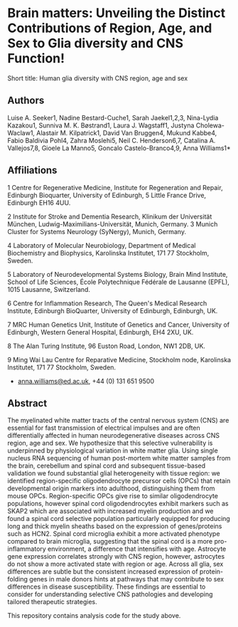 # Brain matters: Unveiling the Distinct Contributions of Region, Age, and Sex to Glia diversity and CNS Function!

Short title: Human glia diversity with CNS region, age and sex

## Authors
Luise A. Seeker1, Nadine Bestard-Cuche1, Sarah Jaekel1,2,3, Nina-Lydia Kazakou1, Sunniva M. K. Bøstrand1, Laura J. Wagstaff1, Justyna Cholewa-Waclaw1, Alastair M. Kilpatrick1, David Van Bruggen4, Mukund Kabbe4, Fabio Baldivia Pohl4, Zahra Moslehi5, Neil C. Henderson6,7, Catalina A. Vallejos7,8, Gioele La Manno5, Goncalo Castelo-Branco4,9, Anna Williams1*

## Affiliations 
1 Centre for Regenerative Medicine, Institute for Regeneration and Repair, Edinburgh Bioquarter, University of Edinburgh, 5 Little France Drive, Edinburgh EH16 4UU.


2 Institute for Stroke and Dementia Research, Klinikum der Universität München, Ludwig-Maximilians-Universität, Munich, Germany.
3 Munich Cluster for Systems Neurology (SyNergy), Munich, Germany.


4 Laboratory of Molecular Neurobiology, Department of Medical Biochemistry and Biophysics, Karolinska Institutet, 171 77 Stockholm, Sweden.


5 Laboratory of Neurodevelopmental Systems Biology, Brain Mind Institute, School of Life Sciences, École Polytechnique Fédérale de Lausanne (EPFL), 1015 Lausanne, Switzerland.


6 Centre for Inflammation Research, The Queen's Medical Research Institute, Edinburgh BioQuarter, University of Edinburgh, Edinburgh, UK.


7 MRC Human Genetics Unit, Institute of Genetics and Cancer, University of Edinburgh, Western General Hospital, Edinburgh, EH4 2XU, UK.


8 The Alan Turing Institute, 96 Euston Road, London, NW1 2DB, UK.


9 Ming Wai Lau Centre for Reparative Medicine, Stockholm node, Karolinska Institutet, 171 77 Stockholm, Sweden.


* anna.williams@ed.ac.uk, +44 (0) 131 651 9500

## Abstract
The myelinated white matter tracts of the central nervous system (CNS) are essential for fast transmission of electrical impulses and are often differentially affected in human neurodegenerative diseases across CNS region, age and sex. We hypothesize that this selective vulnerability is underpinned by physiological variation in white matter glia. Using single nucleus RNA sequencing of human post-mortem white matter samples from the brain, cerebellum and spinal cord and subsequent tissue-based validation we found substantial glial heterogeneity with tissue region: we identified region-specific oligodendrocyte precursor cells (OPCs) that retain developmental origin markers into adulthood, distinguishing them from mouse OPCs. Region-specific OPCs give rise to similar oligodendrocyte populations, however spinal cord oligodendrocytes exhibit markers such as SKAP2 which are associated with increased myelin production and we found a spinal cord selective population particularly equipped for producing long and thick myelin sheaths based on the expression of genes/proteins such as HCN2. Spinal cord microglia exhibit a more activated phenotype compared to brain microglia, suggesting that the spinal cord is a more pro-inflammatory environment, a difference that intensifies with age. Astrocyte gene expression correlates strongly with CNS region, however, astrocytes do not show a more activated state with region or age. Across all glia, sex differences are subtle but the consistent increased expression of protein-folding genes in male donors hints at pathways that may contribute to sex differences in disease susceptibility. These findings are essential to consider for understanding selective CNS pathologies and developing tailored therapeutic strategies. 


This repository contains analysis code for the study above.


